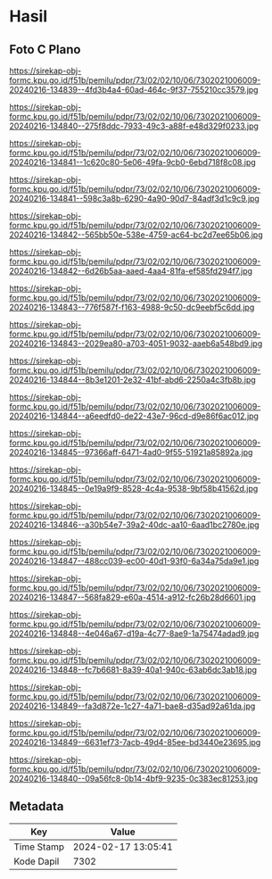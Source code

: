 # Hasil

## Foto C Plano

https://sirekap-obj-formc.kpu.go.id/f51b/pemilu/pdpr/73/02/02/10/06/7302021006009-20240216-134839--4fd3b4a4-60ad-464c-9f37-755210cc3579.jpg

https://sirekap-obj-formc.kpu.go.id/f51b/pemilu/pdpr/73/02/02/10/06/7302021006009-20240216-134840--275f8ddc-7933-49c3-a88f-e48d329f0233.jpg

https://sirekap-obj-formc.kpu.go.id/f51b/pemilu/pdpr/73/02/02/10/06/7302021006009-20240216-134841--1c620c80-5e06-49fa-9cb0-6ebd718f8c08.jpg

https://sirekap-obj-formc.kpu.go.id/f51b/pemilu/pdpr/73/02/02/10/06/7302021006009-20240216-134841--598c3a8b-6290-4a90-90d7-84adf3d1c9c9.jpg

https://sirekap-obj-formc.kpu.go.id/f51b/pemilu/pdpr/73/02/02/10/06/7302021006009-20240216-134842--565bb50e-538e-4759-ac64-bc2d7ee65b06.jpg

https://sirekap-obj-formc.kpu.go.id/f51b/pemilu/pdpr/73/02/02/10/06/7302021006009-20240216-134842--6d26b5aa-aaed-4aa4-81fa-ef585fd294f7.jpg

https://sirekap-obj-formc.kpu.go.id/f51b/pemilu/pdpr/73/02/02/10/06/7302021006009-20240216-134843--776f587f-f163-4988-9c50-dc9eebf5c6dd.jpg

https://sirekap-obj-formc.kpu.go.id/f51b/pemilu/pdpr/73/02/02/10/06/7302021006009-20240216-134843--2029ea80-a703-4051-9032-aaeb6a548bd9.jpg

https://sirekap-obj-formc.kpu.go.id/f51b/pemilu/pdpr/73/02/02/10/06/7302021006009-20240216-134844--8b3e1201-2e32-41bf-abd6-2250a4c3fb8b.jpg

https://sirekap-obj-formc.kpu.go.id/f51b/pemilu/pdpr/73/02/02/10/06/7302021006009-20240216-134844--a6eedfd0-de22-43e7-96cd-d9e86f6ac012.jpg

https://sirekap-obj-formc.kpu.go.id/f51b/pemilu/pdpr/73/02/02/10/06/7302021006009-20240216-134845--97366aff-6471-4ad0-9f55-51921a85892a.jpg

https://sirekap-obj-formc.kpu.go.id/f51b/pemilu/pdpr/73/02/02/10/06/7302021006009-20240216-134845--0e19a9f9-8528-4c4a-9538-9bf58b41562d.jpg

https://sirekap-obj-formc.kpu.go.id/f51b/pemilu/pdpr/73/02/02/10/06/7302021006009-20240216-134846--a30b54e7-39a2-40dc-aa10-6aad1bc2780e.jpg

https://sirekap-obj-formc.kpu.go.id/f51b/pemilu/pdpr/73/02/02/10/06/7302021006009-20240216-134847--488cc039-ec00-40d1-93f0-6a34a75da9e1.jpg

https://sirekap-obj-formc.kpu.go.id/f51b/pemilu/pdpr/73/02/02/10/06/7302021006009-20240216-134847--568fa829-e60a-4514-a912-fc26b28d6601.jpg

https://sirekap-obj-formc.kpu.go.id/f51b/pemilu/pdpr/73/02/02/10/06/7302021006009-20240216-134848--4e046a67-d19a-4c77-8ae9-1a75474adad9.jpg

https://sirekap-obj-formc.kpu.go.id/f51b/pemilu/pdpr/73/02/02/10/06/7302021006009-20240216-134848--fc7b6681-8a39-40a1-940c-63ab6dc3ab18.jpg

https://sirekap-obj-formc.kpu.go.id/f51b/pemilu/pdpr/73/02/02/10/06/7302021006009-20240216-134849--fa3d872e-1c27-4a71-bae8-d35ad92a61da.jpg

https://sirekap-obj-formc.kpu.go.id/f51b/pemilu/pdpr/73/02/02/10/06/7302021006009-20240216-134849--6631ef73-7acb-49d4-85ee-bd3440e23695.jpg

https://sirekap-obj-formc.kpu.go.id/f51b/pemilu/pdpr/73/02/02/10/06/7302021006009-20240216-134840--09a56fc8-0b14-4bf9-9235-0c383ec81253.jpg


## Metadata

| Key        | Value               |
| ---------- | ------------------- |
| Time Stamp | 2024-02-17 13:05:41 |
| Kode Dapil | 7302                |




